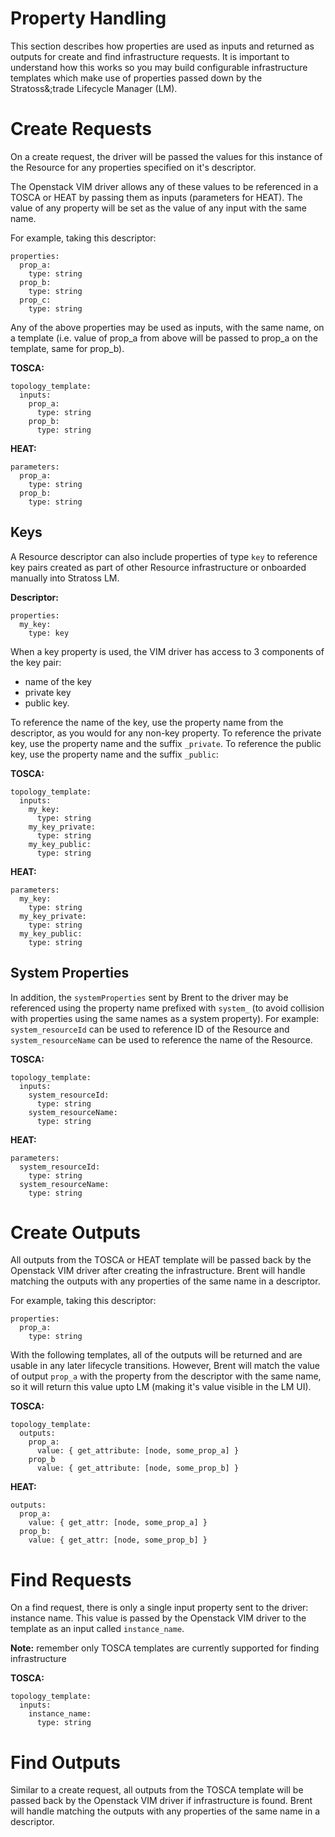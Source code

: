 # Property Handling

This section describes how properties are used as inputs and returned as outputs for create and find infrastructure requests. It is important to understand how this works so you may build configurable infrastructure templates which make use of properties passed down by the Stratoss&;trade Lifecycle Manager (LM).

# Create Requests

On a create request, the driver will be passed the values for this instance of the Resource for any properties specified on it's descriptor.

The Openstack VIM driver allows any of these values to be referenced in a TOSCA or HEAT by passing them as inputs (parameters for HEAT). The value of any property will be set as the value of any input with the same name. 

For example, taking this descriptor:

```
properties:
  prop_a:
    type: string
  prop_b: 
    type: string
  prop_c: 
    type: string
```

Any of the above properties may be used as inputs, with the same name, on a template (i.e. value of prop_a from above will be passed to prop_a on the template, same for prop_b).

**TOSCA:**

```
topology_template:
  inputs:
    prop_a:
      type: string
    prop_b:
      type: string
```

**HEAT:**

```
parameters:
  prop_a:
    type: string
  prop_b:
    type: string
```

## Keys

A Resource descriptor can also include properties of type `key` to reference key pairs created as part of other Resource infrastructure or onboarded manually into Stratoss LM. 

**Descriptor:**
```
properties:
  my_key:
    type: key
```

When a key property is used, the VIM driver has access to 3 components of the key pair: 

- name of the key
- private key
- public key. 

To reference the name of the key, use the property name from the descriptor, as you would for any non-key property. To reference the private key, use the property name and the suffix `_private`. To reference the public key, use the property name and the suffix `_public`:

**TOSCA:**

```
topology_template:
  inputs:
    my_key:
      type: string
    my_key_private:
      type: string
    my_key_public:
      type: string
```

**HEAT:**

```
parameters:
  my_key:
    type: string
  my_key_private:
    type: string
  my_key_public:
    type: string
```

## System Properties

In addition, the `systemProperties` sent by Brent to the driver may be referenced using the property name prefixed with `system_` (to avoid collision with properties using the same names as a system property). For example: `system_resourceId` can be used to reference ID of the Resource and `system_resourceName` can be used to reference the name of the Resource.


**TOSCA:**

```
topology_template:
  inputs:
    system_resourceId:
      type: string
    system_resourceName:
      type: string
```

**HEAT:**

```
parameters:
  system_resourceId:
    type: string
  system_resourceName:
    type: string
```

# Create Outputs

All outputs from the TOSCA or HEAT template will be passed back by the Openstack VIM driver after creating the infrastructure. Brent will handle matching the outputs with any properties of the same name in a descriptor. 

For example, taking this descriptor:

```
properties:
  prop_a:
    type: string
```

With the following templates, all of the outputs will be returned and are usable in any later lifecycle transitions. However, Brent will match the value of output `prop_a` with the property from the descriptor with the same name, so it will return this value upto LM (making it's value visible in the LM UI).

**TOSCA:**

```
topology_template:
  outputs:
    prop_a:
      value: { get_attribute: [node, some_prop_a] }
    prop_b
      value: { get_attribute: [node, some_prop_b] }
```

**HEAT:**

```
outputs:
  prop_a:
    value: { get_attr: [node, some_prop_a] }
  prop_b:
    value: { get_attr: [node, some_prop_b] }
```

# Find Requests

On a find request, there is only a single input property sent to the driver: instance name. This value is passed by the Openstack VIM driver to the template as an input called `instance_name`.

**Note:** remember only TOSCA templates are currently supported for finding infrastructure

**TOSCA:**

```
topology_template:
  inputs:
    instance_name:
      type: string
```


# Find Outputs

Similar to a create request, all outputs from the TOSCA template will be passed back by the Openstack VIM driver if infrastructure is found. Brent will handle matching the outputs with any properties of the same name in a descriptor. 
